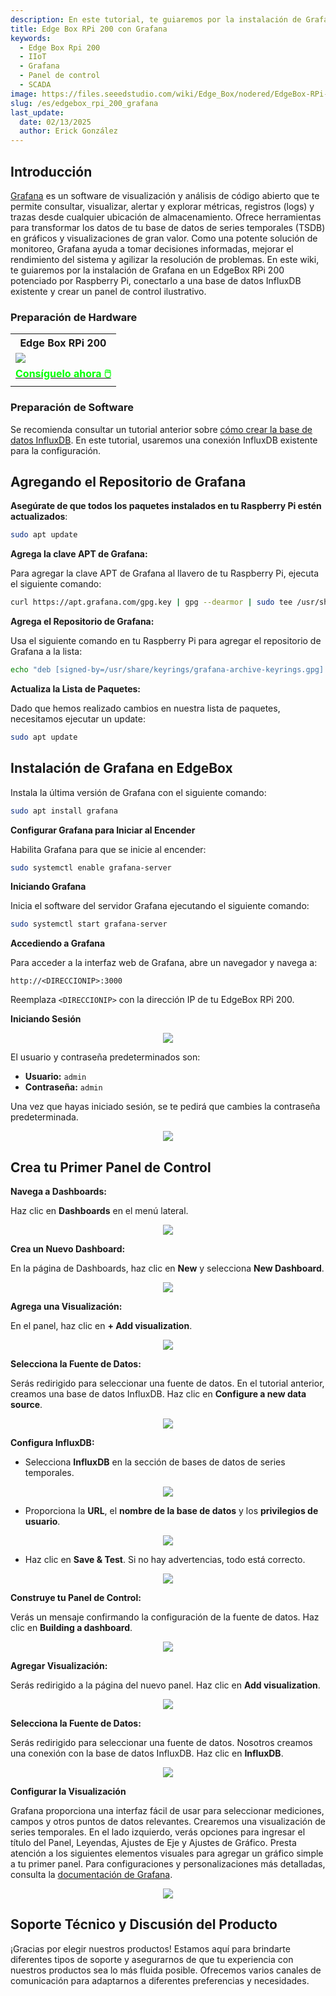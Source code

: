 ```yaml
---
description: En este tutorial, te guiaremos por la instalación de Grafana en un EdgeBox RPi 200 potenciado por Raspberry Pi. También te mostraremos cómo conectar Grafana a una base de datos InfluxDB existente y crear un panel de control detallado.
title: Edge Box RPi 200 con Grafana
keywords:
  - Edge Box Rpi 200
  - IIoT
  - Grafana
  - Panel de control
  - SCADA
image: https://files.seeedstudio.com/wiki/Edge_Box/nodered/EdgeBox-RPi-200-font.jpg
slug: /es/edgebox_rpi_200_grafana
last_update:
  date: 02/13/2025
  author: Erick González
---
```


## Introducción

[Grafana](https://grafana.com/oss/grafana/) es un software de visualización y análisis de código abierto que te permite consultar, visualizar, alertar y explorar métricas, registros (logs) y trazas desde cualquier ubicación de almacenamiento. Ofrece herramientas para transformar los datos de tu base de datos de series temporales (TSDB) en gráficos y visualizaciones de gran valor. Como una potente solución de monitoreo, Grafana ayuda a tomar decisiones informadas, mejorar el rendimiento del sistema y agilizar la resolución de problemas. En este wiki, te guiaremos por la instalación de Grafana en un EdgeBox RPi 200 potenciado por Raspberry Pi, conectarlo a una base de datos InfluxDB existente y crear un panel de control ilustrativo.

### Preparación de Hardware

<div class="table-center">
	<table class="table-nobg">
    <tr class="table-trnobg">
      <th class="table-trnobg">Edge Box RPi 200</th>
		</tr>
    <tr class="table-trnobg"></tr>
		<tr class="table-trnobg">
			<td class="table-trnobg"><div style={{textAlign:'center'}}><img src="https://media-cdn.seeedstudio.com/media/catalog/product/cache/bb49d3ec4ee05b6f018e93f896b8a25d/1/-/1-102991599_edgebox-rpi-200-first.jpg" style={{width:300, height:'auto'}}/></div></td>
		</tr>
    <tr class="table-trnobg"></tr>
		<tr class="table-trnobg">
			<td class="table-trnobg"><div class="get_one_now_container" style={{textAlign: 'center'}}><a class="get_one_now_item" href="https://www.seeedstudio.com/EdgeBox-RPi-200-CM4104016-p-5486.html">
              <strong><span><font color={'FFFFFF'} size={"4"}> Consíguelo ahora 🖱️</font></span></strong>
          </a></div></td>
      </tr>
    </table>
</div>

### Preparación de Software

Se recomienda consultar un tutorial anterior sobre [cómo crear la base de datos InfluxDB](https://wiki.seeedstudio.com/edge_box_rpi_200_node_red_influxdb/). En este tutorial, usaremos una conexión InfluxDB existente para la configuración.

## Agregando el Repositorio de Grafana

**Asegúrate de que todos los paquetes instalados en tu Raspberry Pi estén actualizados**:

```bash
sudo apt update
```

**Agrega la clave APT de Grafana:**

Para agregar la clave APT de Grafana al llavero de tu Raspberry Pi, ejecuta el siguiente comando:

```bash
curl https://apt.grafana.com/gpg.key | gpg --dearmor | sudo tee /usr/share/keyrings/grafana-archive-keyrings.gpg >/dev/null
```

**Agrega el Repositorio de Grafana:**

Usa el siguiente comando en tu Raspberry Pi para agregar el repositorio de Grafana a la lista:

```bash
echo "deb [signed-by=/usr/share/keyrings/grafana-archive-keyrings.gpg] https://apt.grafana.com stable main" | sudo tee /etc/apt/sources.list.d/grafana.list
```

**Actualiza la Lista de Paquetes:**

Dado que hemos realizado cambios en nuestra lista de paquetes, necesitamos ejecutar un update:

```bash
sudo apt update
```

## Instalación de Grafana en EdgeBox

Instala la última versión de Grafana con el siguiente comando:

```bash
sudo apt install grafana
```

**Configurar Grafana para Iniciar al Encender**

Habilita Grafana para que se inicie al encender:

```bash
sudo systemctl enable grafana-server
```

**Iniciando Grafana**

Inicia el software del servidor Grafana ejecutando el siguiente comando:

```bash
sudo systemctl start grafana-server
```

**Accediendo a Grafana**

Para acceder a la interfaz web de Grafana, abre un navegador y navega a:

```
http://<DIRECCIONIP>:3000
```

Reemplaza `<DIRECCIONIP>` con la dirección IP de tu EdgeBox RPi 200.

**Iniciando Sesión**

<center><img width={600} src="https://files.seeedstudio.com/wiki/Edge_Box/grafana/login.PNG" /></center>

El usuario y contraseña predeterminados son:

- **Usuario:** `admin`
- **Contraseña:** `admin`

Una vez que hayas iniciado sesión, se te pedirá que cambies la contraseña predeterminada.

<center><img width={600} src="https://files.seeedstudio.com/wiki/Edge_Box/grafana/updatepsw.PNG" /></center>

## Crea tu Primer Panel de Control

**Navega a Dashboards:**
   
Haz clic en **Dashboards** en el menú lateral.

<center><img width={600} src="https://files.seeedstudio.com/wiki/Edge_Box/grafana/dashboard1.PNG" /></center>

**Crea un Nuevo Dashboard:**
   
En la página de Dashboards, haz clic en **New** y selecciona **New Dashboard**.

<center><img width={600} src="https://files.seeedstudio.com/wiki/Edge_Box/grafana/dashboard2.PNG" /></center>

**Agrega una Visualización:**
   
En el panel, haz clic en **+ Add visualization**.

<center><img width={600} src="https://files.seeedstudio.com/wiki/Edge_Box/grafana/dashboard3.PNG" /></center>

**Selecciona la Fuente de Datos:**
   
Serás redirigido para seleccionar una fuente de datos. En el tutorial anterior, creamos una base de datos InfluxDB. Haz clic en **Configure a new data source**.

<center><img width={600} src="https://files.seeedstudio.com/wiki/Edge_Box/grafana/configuresource.PNG" /></center>

**Configura InfluxDB:**
   
   - Selecciona **InfluxDB** en la sección de bases de datos de series temporales.
<center><img width={600} src="https://files.seeedstudio.com/wiki/Edge_Box/grafana/addsource.PNG" /></center>

   - Proporciona la **URL**, el **nombre de la base de datos** y los **privilegios de usuario**.
  
<center><img width={600} src="https://files.seeedstudio.com/wiki/Edge_Box/grafana/configuresource2.PNG" /></center>

   - Haz clic en **Save & Test**. Si no hay advertencias, todo está correcto.

<center><img width={600} src="https://files.seeedstudio.com/wiki/Edge_Box/grafana/saveandtest.PNG" /></center>

**Construye tu Panel de Control:**
   
Verás un mensaje confirmando la configuración de la fuente de datos. Haz clic en **Building a dashboard**.

<center><img width={600} src="https://files.seeedstudio.com/wiki/Edge_Box/grafana/saveandtest2.png" /></center>

**Agregar Visualización:**
   
Serás redirigido a la página del nuevo panel. Haz clic en **Add visualization**.

<center><img width={600} src="https://files.seeedstudio.com/wiki/Edge_Box/grafana/dashboard3.PNG" /></center>

**Selecciona la Fuente de Datos:**
   
Serás redirigido para seleccionar una fuente de datos. Nosotros creamos una conexión con la base de datos InfluxDB. Haz clic en **InfluxDB**.

<center><img width={600} src="https://files.seeedstudio.com/wiki/Edge_Box/grafana/datasource.PNG" /></center>

**Configurar la Visualización**

Grafana proporciona una interfaz fácil de usar para seleccionar mediciones, campos y otros puntos de datos relevantes. Crearemos una visualización de series temporales. En el lado izquierdo, verás opciones para ingresar el título del Panel, Leyendas, Ajustes de Eje y Ajustes de Gráfico.
Presta atención a los siguientes elementos visuales para agregar un gráfico simple a tu primer panel. Para configuraciones y personalizaciones más detalladas, consulta la [documentación de Grafana](https://grafana.com/docs/grafana/latest/panels-visualizations/visualizations/).

<center><img width={600} src="https://files.seeedstudio.com/wiki/Edge_Box/grafana/grafana.gif" /></center>

## Soporte Técnico y Discusión del Producto

¡Gracias por elegir nuestros productos! Estamos aquí para brindarte diferentes tipos de soporte y asegurarnos de que tu experiencia con nuestros productos sea lo más fluida posible. Ofrecemos varios canales de comunicación para adaptarnos a diferentes preferencias y necesidades.

<div class="button_tech_support_container">
<a href="https://forum.seeedstudio.com/" class="button_forum"></a> 
<a href="https://www.seeedstudio.com/contacts" class="button_email"></a>
</div>

<div class="button_tech_support_container">
<a href="https://discord.gg/eWkprNDMU7" class="button_discord"></a> 
<a href="https://github.com/Seeed-Studio/wiki-documents/discussions/69" class="button_discussion"></a>
</div>
